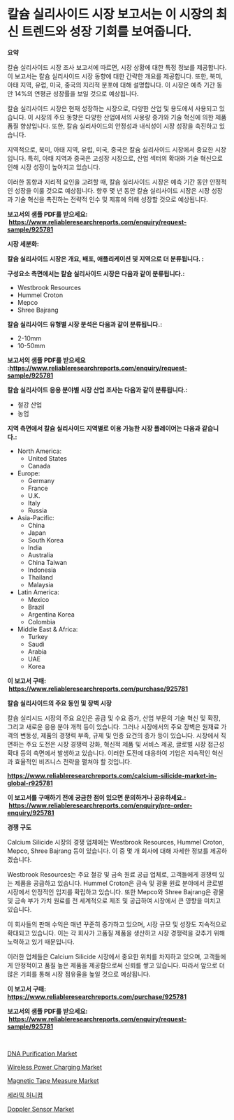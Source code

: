 <p><h1>칼슘 실리사이드 시장 보고서는 이 시장의 최신 트렌드와 성장 기회를 보여줍니다.</h1></p><p><strong>요약</strong></p>
<p><p>칼슘 실리사이드 시장 조사 보고서에 따르면, 시장 상황에 대한 특정 정보를 제공합니다. 이 보고서는 칼슘 실리사이드 시장 동향에 대한 간략한 개요를 제공합니다. 또한, 북미, 아태 지역, 유럽, 미국, 중국의 지리적 분포에 대해 설명합니다. 이 시장은 예측 기간 동안 14%의 연평균 성장률을 보일 것으로 예상됩니다.</p><p>칼슘 실리사이드 시장은 현재 성장하는 시장으로, 다양한 산업 및 용도에서 사용되고 있습니다. 이 시장의 주요 동향은 다양한 산업에서의 사용량 증가와 기술 혁신에 의한 제품 품질 향상입니다. 또한, 칼슘 실리사이드의 안정성과 내식성이 시장 성장을 촉진하고 있습니다.</p><p>지역적으로, 북미, 아태 지역, 유럽, 미국, 중국은 칼슘 실리사이드 시장에서 중요한 시장입니다. 특히, 아태 지역과 중국은 고성장 시장으로, 산업 섹터의 확대와 기술 혁신으로 인해 시장 성장이 높아지고 있습니다.</p><p>이러한 동향과 지리적 요인을 고려할 때, 칼슘 실리사이드 시장은 예측 기간 동안 안정적인 성장을 이룰 것으로 예상됩니다. 향후 몇 년 동안 칼슘 실리사이드 시장은 시장 성장과 기술 혁신을 촉진하는 전략적 인수 및 제휴에 의해 성장할 것으로 예상됩니다.</p></p>
<p><strong>보고서의 샘플 PDF를 받으세요: &nbsp;<a href="https://www.reliableresearchreports.com/enquiry/request-sample/925781">https://www.reliableresearchreports.com/enquiry/request-sample/925781</a></strong></p>
<p><strong>시장 세분화:</strong></p>
<p><strong> 칼슘 실리사이드 시장은 개요, 배포, 애플리케이션 및 지역으로 더 분류됩니다. :</strong></p>
<p><strong>구성요소 측면에서는 칼슘 실리사이드 시장은 다음과 같이 분류됩니다.:</strong></p>
<p><ul><li>Westbrook Resources</li><li>Hummel Croton</li><li>Mepco</li><li>Shree Bajrang</li></ul></p>
<p><strong> 칼슘 실리사이드 유형별 시장 분석은 다음과 같이 분류됩니다.:</strong></p>
<p><ul><li>2-10mm</li><li>10-50mm</li></ul></p>
<p><strong>보고서의 샘플 PDF를 받으세요 :<a href="https://www.reliableresearchreports.com/enquiry/request-sample/925781">https://www.reliableresearchreports.com/enquiry/request-sample/925781</a></strong></p>
<p><strong> 칼슘 실리사이드 응용 분야별 시장 산업 조사는 다음과 같이 분류됩니다.:</strong></p>
<p><ul><li>철강 산업</li><li>농업</li></ul></p>
<p><strong>지역 측면에서 칼슘 실리사이드 지역별로 이용 가능한 시장 플레이어는 다음과 같습니다.:</strong></p>
<p><ul>
    <li>
        North America:
        <ul>
            <li>United States</li>
            <li>Canada</li>
        </ul>
    </li>
    <li>
        Europe:
        <ul>
            <li>Germany</li>
            <li>France</li>
            <li>U.K.</li>
            <li>Italy</li>
            <li>Russia</li>
        </ul>
    </li>
    <li>
        Asia-Pacific:
        <ul>
            <li>China</li>
            <li>Japan</li>
            <li>South Korea</li>
            <li>India</li>
            <li>Australia</li>
            <li>China Taiwan</li>
            <li>Indonesia</li>
            <li>Thailand</li>
            <li>Malaysia</li>
        </ul>
    </li>
    <li>
        Latin America:
        <ul>
            <li>Mexico</li>
            <li>Brazil</li>
            <li>Argentina Korea</li>
            <li>Colombia</li>
        </ul>
    </li>
    <li>
        Middle East & Africa:
        <ul>
            <li>Turkey</li>
            <li>Saudi</li>
            <li>Arabia</li>
            <li>UAE</li>
            <li>Korea</li>
        </ul>
    </li>
    </ul></p>
<p><strong>이 보고서 구매: &nbsp;<a href="https://www.reliableresearchreports.com/purchase/925781">https://www.reliableresearchreports.com/purchase/925781</a></strong></p>
<p><strong>칼슘 실리사이드의 주요 동인 및 장벽 시장</strong></p>
<p><p>칼슘 실리시드 시장의 주요 요인은 공급 및 수요 증가, 산업 부문의 기술 혁신 및 확장, 그리고 새로운 응용 분야 개척 등이 있습니다. 그러나 시장에서의 주요 장벽은 원재료 가격의 변동성, 제품의 경쟁력 부족, 규제 및 인증 요건의 증가 등이 있습니다. 시장에서 직면하는 주요 도전은 시장 경쟁력 강화, 혁신적 제품 및 서비스 제공, 글로벌 시장 접근성 확대 등의 측면에서 발생하고 있습니다. 이러한 도전에 대응하여 기업은 지속적인 혁신과 효율적인 비즈니스 전략을 펼쳐야 할 것입니다.</p></p>
<p><strong><a href="https://www.reliableresearchreports.com/calcium-silicide-market-in-global-r925781">https://www.reliableresearchreports.com/calcium-silicide-market-in-global-r925781</a></strong></p>
<p><strong>이 보고서를 구매하기 전에 궁금한 점이 있으면 문의하거나 공유하세요.: &nbsp;<a href="https://www.reliableresearchreports.com/enquiry/pre-order-enquiry/925781">https://www.reliableresearchreports.com/enquiry/pre-order-enquiry/925781</a></strong></p>
<p><strong>경쟁 구도</strong></p>
<p><p>Calcium Silicide 시장의 경쟁 업체에는 Westbrook Resources, Hummel Croton, Mepco, Shree Bajrang 등이 있습니다. 이 중 몇 개 회사에 대해 자세한 정보를 제공하겠습니다.</p><p>Westbrook Resources는 주요 철강 및 금속 원료 공급 업체로, 고객들에게 경쟁력 있는 제품을 공급하고 있습니다. Hummel Croton은 금속 및 광물 원료 분야에서 글로벌 시장에서 안정적인 입지를 확립하고 있습니다. 또한 Mepco와 Shree Bajrang은 광물 및 금속 부가 가치 원료를 전 세계적으로 제조 및 공급하여 시장에서 큰 영향을 미치고 있습니다.</p><p>이 회사들의 판매 수익은 매년 꾸준히 증가하고 있으며, 시장 규모 및 성장도 지속적으로 확대되고 있습니다. 이는 각 회사가 고품질 제품을 생산하고 시장 경쟁력을 갖추기 위해 노력하고 있기 때문입니다.</p><p>이러한 업체들은 Calcium Silicide 시장에서 중요한 위치를 차지하고 있으며, 고객들에게 안정적이고 품질 높은 제품을 제공함으로써 신뢰를 쌓고 있습니다. 따라서 앞으로 더 많은 기회를 통해 시장 점유율을 높일 것으로 예상됩니다.</p></p>
<p><strong>이 보고서 구매: &nbsp; <a href="https://www.reliableresearchreports.com/purchase/925781">https://www.reliableresearchreports.com/purchase/925781</a></strong></p>
<p><strong>보고서의 샘플 PDF를 받으세요: &nbsp;<a href="https://www.reliableresearchreports.com/enquiry/request-sample/925781">https://www.reliableresearchreports.com/enquiry/request-sample/925781</a></strong><strong></strong></p>
<p>&nbsp;</p>
<p><p><a href="https://github.com/eeaveuhhh/Market-Research-Report-List-2/blob/main/dna-purification-market.md">DNA Purification Market</a></p><p><a href="https://github.com/khayangel/Market-Research-Report-List-2/blob/main/wireless-power-charging-market.md">Wireless Power Charging Market</a></p><p><a href="https://view.publitas.com/reportprime-1/magnetic-tape-measure-market-analysis-its-cagr-market-segmentation-and-global-industry-overview/">Magnetic Tape Measure Market</a></p><p><a href="https://medium.com/@kenyonjohns/%EC%84%B8%EB%9D%BC%EB%AF%B9-%ED%97%88%EB%8B%88%EC%BD%A4-%EC%8B%9C%EC%9E%A5-%EC%A1%B0%EC%82%AC-%EB%B3%B4%EA%B3%A0%EC%84%9C-%EA%B7%B8-%EC%97%AD%EC%82%AC-%EB%B0%8F-2024%EB%85%84%EB%B6%80%ED%84%B0-2031%EB%85%84%EA%B9%8C%EC%A7%80%EC%9D%98-%EC%98%88%EC%B8%A1-1fa89afc3408">세라믹 허니컴</a></p><p><a href="https://extreme-scabiosa-c81.notion.site/Doppler-Sensor-Market-Research-Report-Its-History-and-Forecast-2024-to-2031-a1366a55499345a0820744b76e530e21">Doppler Sensor Market</a></p></p>